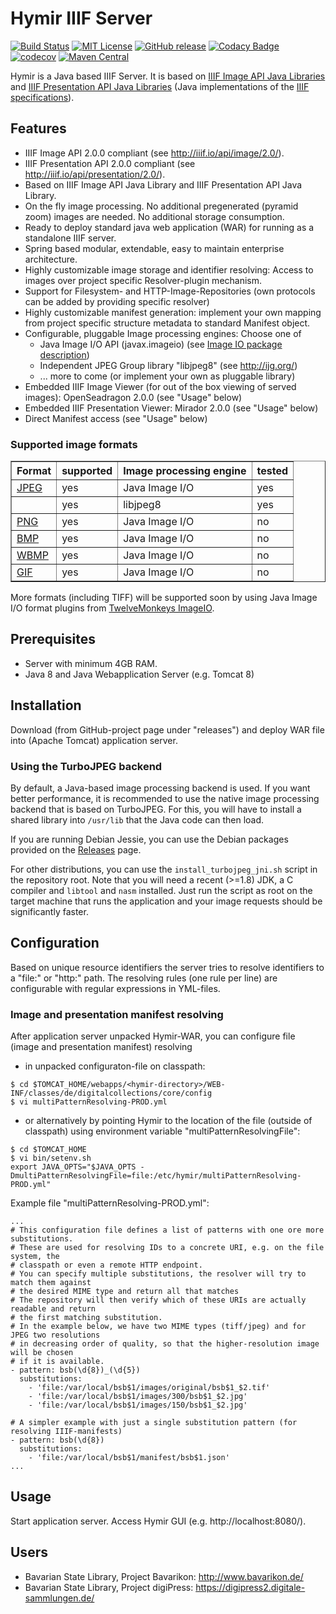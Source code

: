 # Hymir IIIF Server

[![Build Status](https://travis-ci.org/dbmdz/iiif-server-hymir.svg?branch=master)](https://travis-ci.org/dbmdz/iiif-server-hymir)
[![MIT License](https://img.shields.io/badge/license-MIT-blue.svg)](LICENSE)
[![GitHub release](https://img.shields.io/github/release/dbmdz/iiif-server-hymir.svg?maxAge=2592000)](https://github.com/dbmdz/iiif-server-hymir/releases)
[![Codacy Badge](https://api.codacy.com/project/badge/Grade/54890c0e2bce4489ad0793658b2a4d0c)](https://www.codacy.com/app/ralf-eichinger/iiif-server-hymir?utm_source=github.com&amp;utm_medium=referral&amp;utm_content=dbmdz/iiif-server-hymir&amp;utm_campaign=Badge_Grade)
[![codecov](https://codecov.io/gh/dbmdz/iiif-server-hymir/branch/master/graph/badge.svg)](https://codecov.io/gh/dbmdz/iiif-server-hymir)
[![Maven Central](https://img.shields.io/maven-central/v/de.digitalcollections/iiif-server-hymir.svg?maxAge=2592000)](http://search.maven.org/#search%7Cga%7C1%7Ca%3A%22iiif-server-hymir%22)

Hymir is a Java based IIIF Server. It is based on [IIIF Image API Java Libraries](https://github.com/dbmdz/iiif-image-api "IIIF Image API Java Libraries") and [IIIF Presentation API Java Libraries](https://github.com/dbmdz/iiif-presentation-api "IIIF Presentation API Java Libraries") (Java implementations of the [IIIF specifications](http://iiif.io/technical-details/ "IIIF specifications")).

## Features

- IIIF Image API 2.0.0 compliant (see <a href="http://iiif.io/api/image/2.0/">http://iiif.io/api/image/2.0/</a>).
- IIIF Presentation API 2.0.0 compliant (see <a href="http://iiif.io/api/presentation/2.0/">http://iiif.io/api/presentation/2.0/</a>).
- Based on IIIF Image API Java Library and IIIF Presentation API Java Library.
- On the fly image processing. No additional pregenerated (pyramid zoom) images are needed. No additional storage consumption.
- Ready to deploy standard java web application (WAR) for running as a standalone IIIF server.
- Spring based modular, extendable, easy to maintain enterprise architecture.
- Highly customizable image storage and identifier resolving: Access to images over project specific Resolver-plugin mechanism.
- Support for Filesystem- and HTTP-Image-Repositories (own protocols can be added by providing specific resolver)
- Highly customizable manifest generation: implement your own mapping from project specific structure metadata to standard Manifest object.
- Configurable, pluggable Image processing engines: Choose one of
    - Java Image I/O API (javax.imageio) (see <a href="http://docs.oracle.com/javase/8/docs/api/javax/imageio/package-summary.html#package.description">Image IO package description</a>)
    - Independent JPEG Group library "libjpeg8" (see <a href="http://ijg.org/">http://ijg.org/</a>)
    - ... more to come (or implement your own as pluggable library)
- Embedded IIIF Image Viewer (for out of the box viewing of served images): OpenSeadragon 2.0.0 (see "Usage" below)
- Embedded IIIF Presentation Viewer: Mirador 2.0.0 (see "Usage" below)
- Direct Manifest access (see "Usage" below)

### Supported image formats

<table border="1">
  <tr>
    <th>Format</th>
    <th>supported</th>
    <th>Image processing engine</th>
    <th>tested</th>
  </tr>
  <tr>
    <td><a href="http://www.jpeg.org/">JPEG</a></td>
    <td>yes</td>
    <td>Java Image I/O</a>
    <td>yes</td>
  </tr>
  <tr>
    <td></td>
    <td>yes</td>
    <td>libjpeg8</a>
    <td>yes</td>
  </tr>
  <tr>
    <td><a href="http://www.libpng.org/pub/png/spec/">PNG</a></td>
    <td>yes</td>
    <td>Java Image I/O</a>
    <td>no</td>
  </tr>
  <tr>
    <td><a href="http://www.jpeg.org/">BMP</a></td>
    <td>yes</td>
    <td>Java Image I/O</a>
    <td>no</td>
  </tr>
  <tr>
    <td><a href="http://www.wapforum.org/what/technical/SPEC-WAESpec-19990524.pdf">WBMP</a></td>
    <td>yes</td>
    <td>Java Image I/O</a>
    <td>no</td>
  </tr>
  <tr>
    <td><a href="http://www.w3.org/Graphics/GIF/spec-gif89a.txt">GIF</a></td>
    <td>yes</td>
    <td>Java Image I/O</a>
    <td>no</td>
  </tr>
</table>

More formats (including TIFF) will be supported soon by using Java Image I/O format plugins from <a href="http://haraldk.github.io/TwelveMonkeys/">TwelveMonkeys ImageIO</a>.

## Prerequisites

- Server with minimum 4GB RAM.
- Java 8 and Java Webapplication Server (e.g. Tomcat 8)

## Installation

Download (from GitHub-project page under "releases") and deploy WAR file into (Apache Tomcat) application server.

### Using the TurboJPEG backend
By default, a Java-based image processing backend is used. If you want better
performance, it is recommended to use the native image processing backend
that is based on TurboJPEG. For this, you will have to install a shared library
into `/usr/lib` that the Java code can then load.

If you are running Debian Jessie, you can use the Debian packages provided
on the [Releases](https://github.com/dbmdz/iiif-image-api/releases) page.

For other distributions, you can use the `install_turbojpeg_jni.sh` script in
the repository root. Note that you will need a recent (>=1.8) JDK, a C compiler
and  `libtool` and `nasm` installed. Just run the script as root on the target
machine that runs the application and your image requests should be
significantly faster.

## Configuration

Based on unique resource identifiers the server tries to resolve identifiers to a "file:" or "http:" path.
The resolving rules (one rule per line) are configurable with regular expressions in YML-files.

### Image and presentation manifest resolving

After application server unpacked Hymir-WAR, you can configure file (image and presentation manifest) resolving

* in unpacked configuraton-file on classpath:

```
$ cd $TOMCAT_HOME/webapps/<hymir-directory>/WEB-INF/classes/de/digitalcollections/core/config
$ vi multiPatternResolving-PROD.yml
```

* or alternatively by pointing Hymir to the location of the file (outside of classpath) using environment variable "multiPatternResolvingFile":

```
$ cd $TOMCAT_HOME
$ vi bin/setenv.sh
export JAVA_OPTS="$JAVA_OPTS -DmultiPatternResolvingFile=file:/etc/hymir/multiPatternResolving-PROD.yml"
```

Example file "multiPatternResolving-PROD.yml":

```
...
# This configuration file defines a list of patterns with one ore more substitutions.
# These are used for resolving IDs to a concrete URI, e.g. on the file system, the
# classpath or even a remote HTTP endpoint.
# You can specify multiple substitutions, the resolver will try to match them against
# the desired MIME type and return all that matches
# The repository will then verify which of these URIs are actually readable and return
# the first matching substitution.
# In the example below, we have two MIME types (tiff/jpeg) and for JPEG two resolutions
# in decreasing order of quality, so that the higher-resolution image will be chosen
# if it is available.
- pattern: bsb(\d{8})_(\d{5})
  substitutions:
    - 'file:/var/local/bsb$1/images/original/bsb$1_$2.tif'
    - 'file:/var/local/bsb$1/images/300/bsb$1_$2.jpg'
    - 'file:/var/local/bsb$1/images/150/bsb$1_$2.jpg'

# A simpler example with just a single substitution pattern (for resolving IIIF-manifests)
- pattern: bsb(\d{8})
  substitutions:
    - 'file:/var/local/bsb$1/manifest/bsb$1.json'
...
```

## Usage

Start application server.
Access Hymir GUI (e.g. http://localhost:8080/).

## Users

- Bavarian State Library, Project Bavarikon: <a href="http://www.bavarikon.de/">http://www.bavarikon.de/</a>
- Bavarian State Library, Project digiPress: <a href="https://digipress2.digitale-sammlungen.de/">https://digipress2.digitale-sammlungen.de/</a>
